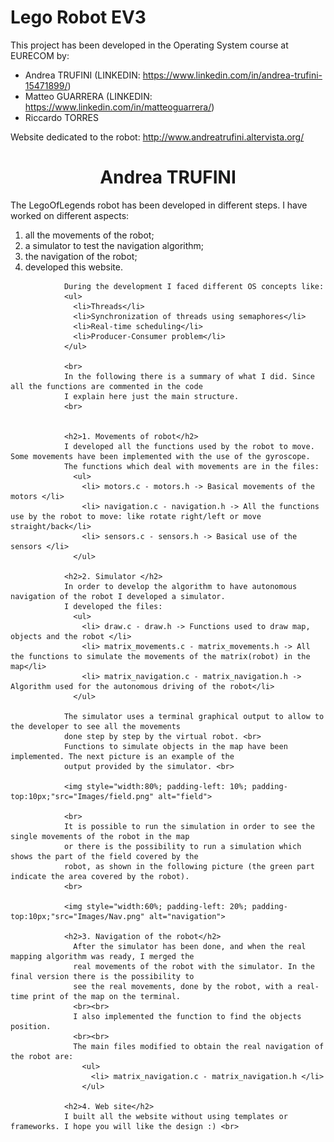 # Lego Robot EV3

This project has been developed in the Operating System course at EURECOM by:
 - Andrea TRUFINI (LINKEDIN: https://www.linkedin.com/in/andrea-trufini-15471899/)
 - Matteo GUARRERA (LINKEDIN: https://www.linkedin.com/in/matteoguarrera/)
 - Riccardo TORRES
 
 Website dedicated to the robot: http://www.andreatrufini.altervista.org/

<center><h1>Andrea TRUFINI</h1></center>
                The LegoOfLegends robot has been developed in different steps.
                I have worked on different aspects:
                <ol>
                  <li> all the movements of the robot;</li>
                  <li> a simulator to test the navigation algorithm; </li>
                  <li> the navigation of the robot; </li>
                  <li> developed this website. </li>
                </ol>

                During the development I faced different OS concepts like:
                <ul>
                  <li>Threads</li>
                  <li>Synchronization of threads using semaphores</li>
                  <li>Real-time scheduling</li>
                  <li>Producer-Consumer problem</li>
                </ul>

                <br>
                In the following there is a summary of what I did. Since all the functions are commented in the code
                I explain here just the main structure.
                <br>


                <h2>1. Movements of robot</h2>
                I developed all the functions used by the robot to move. Some movements have been implemented with the use of the gyroscope.
                The functions which deal with movements are in the files:
                  <ul>
                    <li> motors.c - motors.h -> Basical movements of the motors </li>
                    <li> navigation.c - navigation.h -> All the functions use by the robot to move: like rotate right/left or move straight/back</li>
                    <li> sensors.c - sensors.h -> Basical use of the sensors </li>
                  </ul>

                <h2>2. Simulator </h2>
                In order to develop the algorithm to have autonomous navigation of the robot I developed a simulator.
                I developed the files:
                  <ul>
                    <li> draw.c - draw.h -> Functions used to draw map, objects and the robot </li>
                    <li> matrix_movements.c - matrix_movements.h -> All the functions to simulate the movements of the matrix(robot) in the map</li>
                    <li> matrix_navigation.c - matrix_navigation.h -> Algorithm used for the autonomous driving of the robot</li>
                  </ul>

                The simulator uses a terminal graphical output to allow to the developer to see all the movements
                done step by step by the virtual robot. <br>
                Functions to simulate objects in the map have been implemented. The next picture is an example of the
                output provided by the simulator. <br>

                <img style="width:80%; padding-left: 10%; padding-top:10px;"src="Images/field.png" alt="field">

                <br>
                It is possible to run the simulation in order to see the single movements of the robot in the map
                or there is the possibility to run a simulation which shows the part of the field covered by the
                robot, as shown in the following picture (the green part indicate the area covered by the robot).
                <br>

                <img style="width:60%; padding-left: 20%; padding-top:10px;"src="Images/Nav.png" alt="navigation">

                <h2>3. Navigation of the robot</h2>
                  After the simulator has been done, and when the real mapping algorithm was ready, I merged the
                  real movements of the robot with the simulator. In the final version there is the possibility to
                  see the real movements, done by the robot, with a real-time print of the map on the terminal.
                  <br><br>
                  I also implemented the function to find the objects position.
                  <br><br>
                  The main files modified to obtain the real navigation of the robot are:
                    <ul>
                      <li> matrix_navigation.c - matrix_navigation.h </li>
                    </ul>

                <h2>4. Web site</h2>
                I built all the website without using templates or frameworks. I hope you will like the design :) <br>
